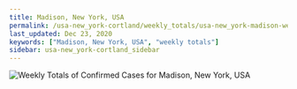```yaml
---
title: Madison, New York, USA
permalink: /usa-new_york-cortland/weekly_totals/usa-new_york-madison-weekly_totals.html
last_updated: Dec 23, 2020
keywords: ["Madison, New York, USA", "weekly totals"]
sidebar: usa-new_york-cortland_sidebar
---
```


![Weekly Totals of Confirmed Cases for Madison, New York, USA](/covid_tracker/images/graphs/usa-new_york-madison-weekly_totals_graph.png)
